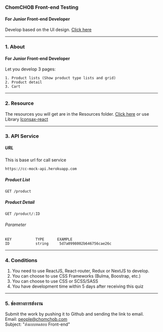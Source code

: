 ### ChomCHOB Front-end Testing

#### For Junior Front-end Developer

Develop based on the UI design.  [Click here](https://www.figma.com/file/lOH3cDxir1RLdLsn4XzbpV/Quiz-for-Junior-Front-end?node-id=0%3A1)

---

### 1. About

#### For Junior Front-end Developer

Let you develop 3 pages:

```
1. Product lists (Show product type lists and grid)
2. Product detail
3. Cart
```

---

### 2. Resource

The resources you will get are in the Resources folder. [Click here](https://github.com/ChomCHOB/chomchob-frontend-testing/tree/main/resource)
or use Library [Iconsax-react](https://iconsax-react.pages.dev/)

---

### 3. API Service

##### URL

This is base url for call service

```
https://cc-mock-api.herokuapp.com
```

##### Product List

```
GET /product
```

##### Product Detail

```
GET /product/:ID
```

###### Parameter

    KEY           TYPE      EXAMPLE
    ID            string     5d7a0998002b646756cae26c

---

### 4. Conditions

  1. You need to use ReactJS, React-router, Redux or NextJS to develop.
  2. You can choose to use CSS Frameworks (Bulma, Boostrap, etc.)
  3. You can choose to use CSS or SCSS/SASS
  4. You have development time within 5 days after receiving this quiz

---

### 5. ช่องทางการส่งงาน

Submit the work by pushing it to Github and sending the link to email. \
Email: people@chomchob.com \
Subject: "ส่งแบบทดสอบ Front-end"
